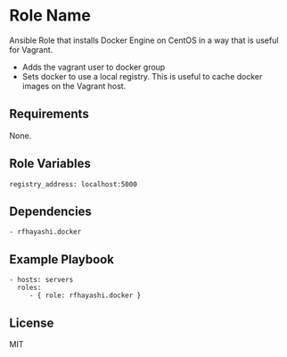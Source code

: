 Role Name
=========
Ansible Role that installs Docker Engine on CentOS in a way that is useful for Vagrant.

- Adds the vagrant user to docker group
- Sets docker to use a local registry. This is useful to cache docker images on the Vagrant host.

Requirements
------------

None.

Role Variables
--------------

    registry_address: localhost:5000 

Dependencies
------------

    - rfhayashi.docker

Example Playbook
----------------

    - hosts: servers
      roles:
         - { role: rfhayashi.docker }

License
-------

MIT